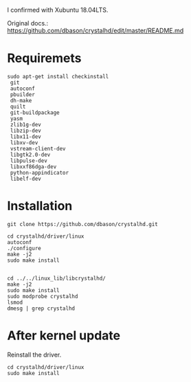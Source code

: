 I confirmed with Xubuntu 18.04LTS.

Original docs.: https://github.com/dbason/crystalhd/edit/master/README.md

# Requiremets
    sudo apt-get install checkinstall
     git
     autoconf
     pbuilder 
     dh-make 
     quilt 
     git-buildpackage 
     yasm 
     zlib1g-dev 
     libzip-dev 
     libx11-dev 
     libxv-dev 
     vstream-client-dev 
     libgtk2.0-dev 
     libpulse-dev 
     libxxf86dga-dev 
     python-appindicator 
     libelf-dev


# Installation
    git clone https://github.com/dbason/crystalhd.git

    cd crystalhd/driver/linux
    autoconf
    ./configure
    make -j2
    sudo make install


    cd ../../linux_lib/libcrystalhd/
    make -j2
    sudo make install 
    sudo modprobe crystalhd
    lsmod
    dmesg | grep crystalhd


# After kernel update

Reinstall the driver.

    cd crystalhd/driver/linux
    sudo make install
